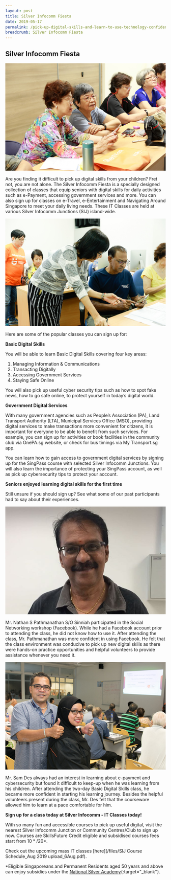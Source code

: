 ```yaml
---
layout: post
title: Silver Infocomm Fiesta
date: 2019-05-17
permalink: /pick-up-digital-skills-and-learn-to-use-technology-confidently-for-daily-activities-2019/
breadcrumb: Silver Infocomm Fiesta
---
```


## Silver Infocomm Fiesta <br>

![image1](/images/event-coverage/pick-up-digital-skills-and-learn-to-use-technology-confidently-for-daily-activities/pick-up-digital-skills-and-learn-to-use-technology-confidently-for-daily-activities-1.jpg)

Are you finding it difficult to pick up digital skills from your children? Fret not, you are not alone. The Silver Infocomm Fiesta is a specially designed collection of classes that equip seniors with digital skills for daily activities such as e-Payment, accessing government services and more. You can also sign up for classes on e-Travel, e-Entertainment and Navigating Around Singapore to meet your daily living needs. These IT Classes are held at various Silver Infocomm Junctions (SIJ) island-wide.

![image2](/images/event-coverage/pick-up-digital-skills-and-learn-to-use-technology-confidently-for-daily-activities/pick-up-digital-skills-and-learn-to-use-technology-confidently-for-daily-activities-2.jpg)

Here are some of the popular classes you can sign up for:

**Basic Digital Skills**

You will be able to learn Basic Digital Skills covering four key areas:

1. Managing Information & Communications
2. Transacting Digitally
3. Accessing Government Services
4. Staying Safe Online

You will also pick up useful cyber security tips such as how to spot fake news, how to go safe online, to protect yourself in today’s digital world.

**Government Digital Services**

With many government agencies such as People’s Association (PA), Land Transport Authority (LTA), Municipal Services Office (MSO), providing digital services to make transactions more convenient for citizens, it is important for everyone to be able to benefit from such services. For example, you can sign up for activities or book facilities in the community club via OnePA.sg website, or check for bus timings via My Transport.sg app.

You can learn how to gain access to government digital services by signing up for the SingPass course with selected Silver Infocomm Junctions. You will also learn the importance of protecting your SingPass account, as well as pick up cybersecurity tips to protect your account.

 

**Seniors enjoyed learning digital skills for the first time**

Still unsure if you should sign up? See what some of our past participants had to say about their experiences.

![image3](/images/event-coverage/pick-up-digital-skills-and-learn-to-use-technology-confidently-for-daily-activities/pick-up-digital-skills-and-learn-to-use-technology-confidently-for-daily-activities-3.jpeg)

Mr. Nathan S Pathmanathan S/O Sinniah participated in the Social Networking workshop (Facebook). While he had a Facebook account prior to attending the class, he did not know how to use it. After attending the class, Mr. Pathmanathan was more confident in using Facebook. He felt that the class environment was conducive to pick up new digital skills as there were hands-on practice opportunities and helpful volunteers to provide assistance whenever you need it.

 ![image4](/images/event-coverage/pick-up-digital-skills-and-learn-to-use-technology-confidently-for-daily-activities/pick-up-digital-skills-and-learn-to-use-technology-confidently-for-daily-activities-4.jpg)
 
 Mr. Sam Des always had an interest in learning about e-payment and cybersecurity but found it difficult to keep-up when he was learning from his children. After attending the two-day Basic Digital Skills class, he became more confident in starting his learning journey. Besides the helpful volunteers present during the class, Mr. Des felt that the courseware allowed him to learn at a pace comfortable for him.


 **Sign up for a class today at Silver Infocomm -  IT Classes today!**

 
With so many fun and accessible courses to pick up useful digital, visit the nearest Silver Infocomm Junction or Community Centres/Club to sign up now.  Courses are SkillsFuture Credit eligible and subsidised courses fees start from $10*/$20*.

Check out the upcoming mass IT classes [here](/files/SIJ Course Schedule_Aug 2019 upload_6Aug.pdf).

*Eligible Singaporeans and Permanent Residents aged 50 years and above can enjoy subsidies under the [National Silver Academy](https://www.nsa.org.sg/){:target="_blank"}.

